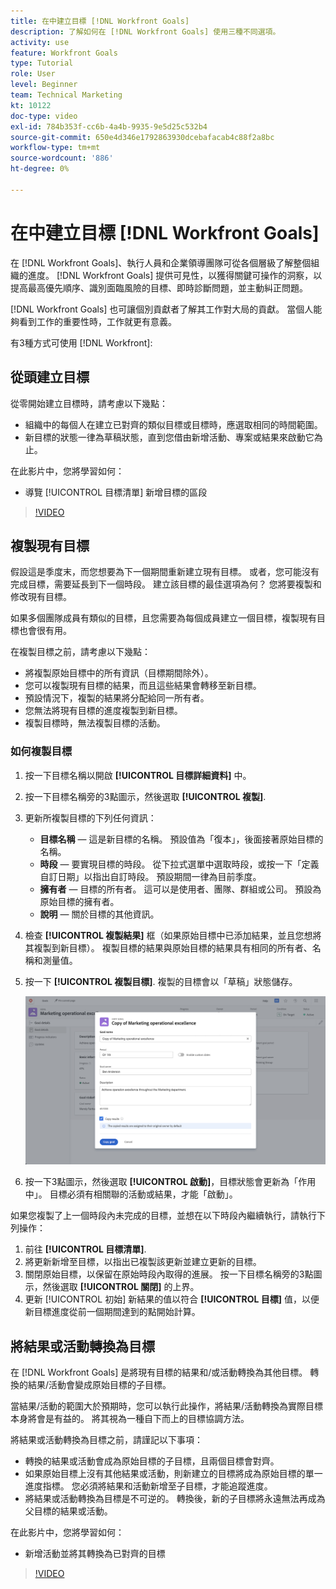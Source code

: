 ```yaml
---
title: 在中建立目標 [!DNL Workfront Goals]
description: 了解如何在 [!DNL Workfront Goals] 使用三種不同選項。
activity: use
feature: Workfront Goals
type: Tutorial
role: User
level: Beginner
team: Technical Marketing
kt: 10122
doc-type: video
exl-id: 784b353f-cc6b-4a4b-9935-9e5d25c532b4
source-git-commit: 650e4d346e1792863930dcebafacab4c88f2a8bc
workflow-type: tm+mt
source-wordcount: '886'
ht-degree: 0%

---
```


# 在中建立目標 [!DNL Workfront Goals]

在 [!DNL Workfront Goals]、執行人員和企業領導團隊可從各個層級了解整個組織的進度。 [!DNL Workfront Goals] 提供可見性，以獲得關鍵可操作的洞察，以提高最高優先順序、識別面臨風險的目標、即時診斷問題，並主動糾正問題。

[!DNL Workfront Goals] 也可讓個別貢獻者了解其工作對大局的貢獻。 當個人能夠看到工作的重要性時，工作就更有意義。

有3種方式可使用 [!DNL Workfront]:

## 從頭建立目標

從零開始建立目標時，請考慮以下幾點：

* 組織中的每個人在建立已對齊的類似目標或目標時，應選取相同的時間範圍。
* 新目標的狀態一律為草稿狀態，直到您借由新增活動、專案或結果來啟動它為止。

在此影片中，您將學習如何：

* 導覽 [!UICONTROL 目標清單] 新增目標的區段

>[!VIDEO](https://video.tv.adobe.com/v/335191/?quality=12&learn=on)

## 複製現有目標

假設這是季度末，而您想要為下一個期間重新建立現有目標。 或者，您可能沒有完成目標，需要延長到下一個時段。 建立該目標的最佳選項為何？ 您將要複製和修改現有目標。

如果多個團隊成員有類似的目標，且您需要為每個成員建立一個目標，複製現有目標也會很有用。

在複製目標之前，請考慮以下幾點：

* 將複製原始目標中的所有資訊（目標期間除外）。
* 您可以複製現有目標的結果，而且這些結果會轉移至新目標。
* 預設情況下，複製的結果將分配給同一所有者。
* 您無法將現有目標的進度複製到新目標。
* 複製目標時，無法複製目標的活動。

### 如何複製目標

1. 按一下目標名稱以開啟 **[!UICONTROL 目標詳細資料]** 中。
1. 按一下目標名稱旁的3點圖示，然後選取 **[!UICONTROL 複製]**.
1. 更新所複製目標的下列任何資訊：
   * **目標名稱** — 這是新目標的名稱。 預設值為「復本」，後面接著原始目標的名稱。
   * **時段** — 要實現目標的時段。 從下拉式選單中選取時段，或按一下「定義自訂日期」以指出自訂時段。 預設期間一律為目前季度。
   * **擁有者** — 目標的所有者。 這可以是使用者、團隊、群組或公司。 預設為原始目標的擁有者。
   * **說明** — 關於目標的其他資訊。

1. 檢查 **[!UICONTROL 複製結果]** 框（如果原始目標中已添加結果，並且您想將其複製到新目標）。 複製目標的結果與原始目標的結果具有相同的所有者、名稱和測量值。

1. 按一下 **[!UICONTROL 複製目標]**. 複製的目標會以「草稿」狀態儲存。

   ![的影像 [!UICONTROL 目標詳細資料] 面板 [!DNL Workfront Goals] 和 [!UICONTROL 複製] 選項](assets/03-workfront-goals-copy-a-goal.png)

1. 按一下3點圖示，然後選取  **[!UICONTROL 啟動]**，目標狀態會更新為「作用中」。 目標必須有相關聯的活動或結果，才能「啟動」。

如果您複製了上一個時段內未完成的目標，並想在以下時段內繼續執行，請執行下列操作：

1. 前往 **[!UICONTROL 目標清單]**.
1. 將更新新增至目標，以指出已複製該更新並建立更新的目標。
1. 關閉原始目標，以保留在原始時段內取得的進展。 按一下目標名稱旁的3點圖示，然後選取 **[!UICONTROL 關閉]** 的上界。
1. 更新 [!UICONTROL 初始] 新結果的值以符合 **[!UICONTROL 目標]** 值，以便新目標進度從前一個期間達到的點開始計算。

## 將結果或活動轉換為目標

在 [!DNL Workfront Goals] 是將現有目標的結果和/或活動轉換為其他目標。 轉換的結果/活動會變成原始目標的子目標。

當結果/活動的範圍大於預期時，您可以執行此操作，將結果/活動轉換為實際目標本身將會是有益的。 將其視為一種自下而上的目標協調方法。

將結果或活動轉換為目標之前，請謹記以下事項：

* 轉換的結果或活動會成為原始目標的子目標，且兩個目標會對齊。
* 如果原始目標上沒有其他結果或活動，則新建立的目標將成為原始目標的單一進度指標。 您必須將結果和活動新增至子目標，才能追蹤進度。
* 將結果或活動轉換為目標是不可逆的。 轉換後，新的子目標將永遠無法再成為父目標的結果或活動。

在此影片中，您將學習如何：

* 新增活動並將其轉換為已對齊的目標

>[!VIDEO](https://video.tv.adobe.com/v/335192/?quality=12&learn=on)

